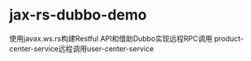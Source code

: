 # jax-rs-dubbo-demo
使用javax.ws.rs构建Restful API和借助Dubbo实现远程RPC调用
product-center-service远程调用user-center-service
